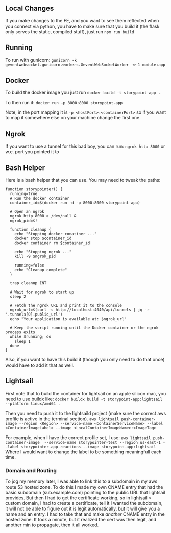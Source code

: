 ## Local Changes

If you make changes to the FE, and you want to see them reflected when you connect via python, you have to make sure that you build it (the flask only serves the static, compiled stuff), just run `npm run build`

## Running

To run with gunicorn:
`gunicorn -k geventwebsocket.gunicorn.workers.GeventWebSocketWorker -w 1 module:app`

## Docker

To build the docker image you just run
`docker build -t storypoint-app .`

To then run it:
`docker run -p 8000:8000 storypoint-app`

Note, in the port mapping it is `-p <hostPort>:<containerPort>` so if you want to map it somewhere else on your machine change the first one.

## Ngrok

If you want to use a tunnel for this bad boy, you can run:
`ngrok http 8000` or w.e. port you pointed it to

## Bash Helper

Here is a bash helper that you can use. You may need to tweak the paths:

```
function storypointer() {
  running=true
  # Run the docker container
  container_id=$(docker run -d -p 8000:8000 storypoint-app)

  # Open an ngrok
  ngrok http 8000 > /dev/null &
  ngrok_pid=$!

  function cleanup {
    echo "Stopping docker conatiner ..."
    docker stop $container_id
    docker container rm $container_id

    echo "Stopping ngrok ..."
    kill -9 $ngrok_pid

    running=false
    echo "Cleanup complete"
  }

  trap cleanup INT

  # Wait for ngrok to start up
  sleep 2

  # Fetch the ngrok URL and print it to the console
  ngrok_url=$(curl -s http://localhost:4040/api/tunnels | jq -r '.tunnels[0].public_url')
  echo "Your application is available at: $ngrok_url"

  # Keep the script running until the Docker container or the ngrok process exits
  while $running; do
    sleep 1
  done
}
```

Also, if you want to have this build it (though you only need to do that once) would have to add it that as well.

## Lightsail

First note that to build the container for lightsail on an apple silicon mac, you need to use buildx like:
`docker buildx build -t storypoint-app:lightsail --platform linux/amd64 .`

Then you need to push it to the lightsaild project (make sure the correct aws profile is active in the terminal section).
`aws lightsail push-container-image --region <Region> --service-name <ContainerServiceName> --label <ContainerImageLabel> --image <LocalContainerImageName>:<ImageTag>`

For example, when I have the correct profile set, I use:
`aws lightsail push-container-image  --service-name storypointer-test --region us-east-1 --label storypointer-app-reactions --image storypoint-app:lightsail`
Where I would want to change the label to be something meaningfull each time.

### Domain and Routing

To jog my memory later, I was able to link this to a subdomain in my aws route 53 hosted zone.
To do this I made my own CNAME entry that had the basic subdomain (sub.example.com) pointing
to the public URL that lightsail provides. But then I had to get the certificate working, so
in lightsail > custom domain, I had to create a certificate, tell it I wanted the subdomain,
it will not be able to figure out it is legit automatically, but it will give you a name and an entry.
I had to take that and make _another_ CNAME entry in the hosted zone. It took a minute, but
it realized the cert was then legit, and another min to propagate, then it all worked.
